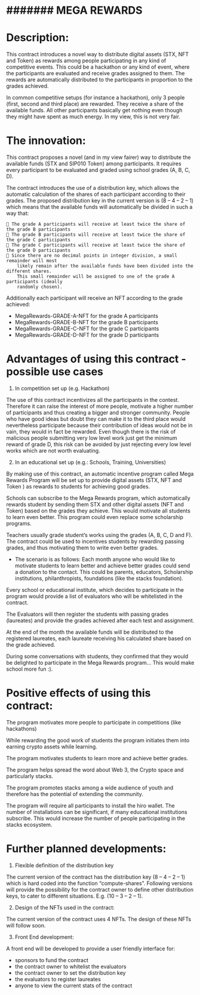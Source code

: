 
#                                       ####### MEGA REWARDS #######

# Description:

This contract introduces a novel way to distribute digital assets (STX, NFT and Token) as rewards
among people participating in any kind of competitive events. This could be a hackathon or any kind
of event, where the participants are evaluated and receive grades assigned to them. The rewards are
automatically distributed to the participants in proportion to the grades achieved.

In common competitive setups (for instance a hackathon), only 3 people (first, second and third
place) are rewarded. They receive a share of the available funds. All other participants basically get
nothing even though they might have spent as much energy. In my view, this is not very fair.


# The innovation:

This contract proposes a novel (and in my view fairer) way to distribute the available funds (STX and
SIP010 Token) among participants. It requires every participant to be evaluated and graded using
school grades (A, B, C, D).

The contract introduces the use of a distribution key, which allows the automatic calculation of the
shares of each participant according to their grades. The proposed distribution key in the current
version is (8 – 4 – 2 – 1) which means that the available funds will automatically be divided in such a
way that:

     The grade A participants will receive at least twice the share of the grade B participants
     The grade B participants will receive at least twice the share of the grade C participants
     The grade C participants will receive at least twice the share of the grade D participants
     Since there are no decimal points in integer division, a small remainder will most
        likely remain after the available funds have been divided into the different shares.
        This small remainder will be assigned to one of the grade A participants (ideally
        randomly chosen).

Additionally each participant will receive an NFT according to the grade achieved:
- MegaRewards-GRADE-A-NFT for the grade A participants
- MegaRewards-GRADE-B-NFT for the grade B participants
- MegaRewards-GRADE-C-NFT for the grade C participants
- MegaRewards-GRADE-D-NFT for the grade D participants



# Advantages of using this contract - possible use cases

1. In competition set up (e.g. Hackathon)

The use of this contract incentivizes all the participants in the contest. Therefore it can raise the
interest of more people, motivate a higher number of participants and thus creating a bigger and
stronger community. People who have good ideas but doubt they can make it to the third place
would nevertheless participate because their contribution of ideas would not be in vain, they would
in fact be rewarded.
Even though there is the risk of malicious people submitting very low level work just get the
minimum reward of grade D, this risk can be avoided by just rejecting every low level works which
are not worth evaluating.


2. In an educational set up (e.g.: Schools, Training, Universities)

By making use of this contract, an automatic incentive program called Mega Rewards Program will be
set up to provide digital assets (STX, NFT and Token ) as rewards to students for achieving good grades.

Schools can subscribe to the Mega Rewards program, which automatically rewards student by
sending them STX and other digital assets (NFT and Token) based on the grades they achieve. This
would motivate all students to learn even better. This program could even replace some scholarship
programs.

Teachers usually grade student’s works using the grades (A, B, C, D and F). The contract could be
used to incentives students by rewarding passing grades, and thus motivating them to write even
better grades.


- The scenario is as follows:
Each month anyone who would like to motivate students to learn better and achieve better grades
could send a donation to the contact. This could be parents, educators, Scholarship institutions,
philanthropists, foundations (like the stacks foundation).

Every school or educational institute, which decides to participate in the program would provide a
list of evaluators who will be whitelisted in the contract.

The Evaluators will then register the students with passing grades (laureates) and provide the grades
achieved after each test and assignment.

At the end of the month the available funds will be distributed to the registered laureates, each
laureate receiving his calculated share based on the grade achieved.

During some conversations with students, they confirmed that they would be delighted to participate
in the Mega Rewards program… This would make school more fun :).



# Positive effects of using this contract:

The program motivates more people to participate in competitions (like hackathons)

While rewarding the good work of students the program initiates them into earning crypto assets
while learning.

The program motivates students to learn more and achieve better grades.

The program helps spread the word about Web 3, the Crypto space and particularly stacks.

The program promotes stacks among a wide audience of youth and therefore has the potential of
extending the community.

The program will require all participants to install the hiro wallet. The number of installations can be
significant, if many educational institutions subscribe.
This would increase the number of people participating in the stacks ecosystem.



# Further planned developments:

1. Flexible definition of the distribution key

The current version of the contract has the distribution key (8 – 4 – 2 – 1) which is hard coded into
the function “compute-shares”. Following versions will provide the possibility for the contract owner
to define other distribution keys, to cater to different situations. E.g. (10 – 3 – 2 – 1).

2. Design of the NFTs used in the contract:

The current version of the contract uses 4 NFTs. The design of these NFTs will follow soon.

3. Front End development:

A front end will be developed to provide a user friendly interface for:
- sponsors to fund the contract
- the contract owner to whitelist the evaluators
- the contract owner to set the distribution key
- the evaluators to register laureates
- anyone to view the current stats of the contract
